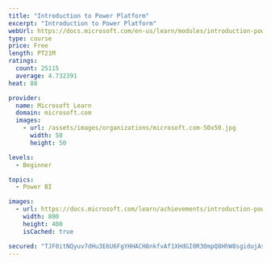 ```yaml
---
title: "Introduction to Power Platform"
excerpt: "Introduction to Power Platform"
webUrl: https://docs.microsoft.com/en-us/learn/modules/introduction-power-platform/
type: course
price: Free
length: PT21M
ratings:
  count: 25115
  average: 4.732391
heat: 88

provider:
  name: Microsoft Learn
  domain: microsoft.com
  images:
    - url: /assets/images/organizations/microsoft.com-50x50.jpg
      width: 50
      height: 50

levels:
  - Beginner

topics:
  - Power BI

images:
  - url: https://docs.microsoft.com/learn/achievements/introduction-power-platform-social.png
    width: 800
    height: 400
    isCached: true

secured: "TJF0itNQyuv7dHu3E6U6FgYHHACH8nkfvAf1XHdGI0R30mpQ8HhW8sgidujAsP1KkExKiXOJ/jampHklFplKHHTQuL543beEN97oJ/Q/Ab8HboHKWVq7cUJTVeJDi7rL13A3vcvjWJoeG25ZyZir8VfCA7X2wDvJ4v+fN7/VxQ4R8mq/2ZqW7sghG1sWKLtlAyRuRKBK43vhuevNeIQQs3v9AVphaFXYsG4gzpujatz5e4Te8gyuNZnr6vFQXcMDMg2qBhDILR5RDv2QDzfLNWckWf7zhgjTidjCElSP+u1uqhLe8Ix0GxtNJxN68O7Uksa7ojBVmtAGdmEFA1sxOoQ0Sb5YNCC2h9t2+pBValIvuD4fSS78t1Z5WXmr+DPfHt5anPEordawpR1BnWX20U1iiZULfilm3fJ01OLNBboI7FJ1oWlIJu7RJXAx0jTe;Jt4w8NAUZvospB7PmyFipw=="
---
```


